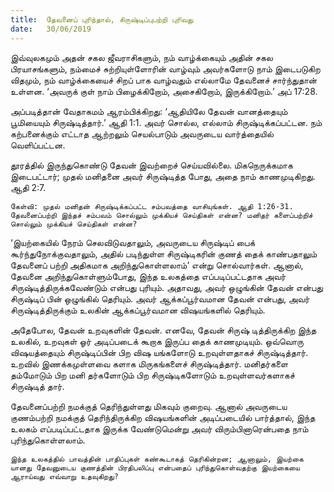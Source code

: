 ```yaml
---
title:  தேவனைப் புரிந்தால், சிருஷ்டிப்புபற்றி புரிவது
date:   30/06/2019
---
```


இவ்வுலகமும் அதன் சகல ஜீவராசிகளும், நம் வாழ்க்கையும் அதின் சகல பிரயாசங்களும், நம்மைச் சுற்றியுள்ளோரின் வாழ்வும் அவர்களோடு நாம் இடைபடுகிற விதமும், நம் வாழ்க்கையைச் சிறப் பாக வாழ்வதும் எல்லாமே தேவனைச் சார்ந்துதான் உள்ளன. ‘அவருக் குள் நாம் பிழைக்கிறோம், அசைகிறோம், இருக்கிறோம்.’ அப் 17:28.

அப்படித்தான் வேதாகமம் ஆரம்பிக்கிறது: ‘ஆதியிலே தேவன் வானத்தையும் பூமியையும் சிருஷ்டித்தார்.’ ஆதி 1:1. அவர் சொல்ல, எல்லாம் சிருஷ்டிக்கப்பட்டன. நம் கற்பனைக்கும் எட்டாத ஆற்றலும் செயல்பாடும் அவருடைய வார்த்தையில் வெளிப்பட்டன.

தூரத்தில் இருந்துகொண்டு தேவன் இவற்றைச் செய்யவில்லை. மிகநெருக்கமாக இடைபட்டார்; முதல் மனிதனை அவர் சிருஷ்டித்த போது, அதை நாம் காணமுடிகிறது. ஆதி 2:7.

`கேள்வி: முதல் மனிதன் சிருஷ்டிக்கப்பட்ட சம்பவத்தை வாசியுங்கள். ஆதி 1:26-31. தேவனைப்பற்றி இந்தச் சம்பவம் சொல்லும் முக்கியச் செய்திகள் என்ன? மனிதர் களைப்பற்றிச் சொல்லும் முக்கியச் செய்திகள் என்ன?`

‘இயற்கையில் நேரம் செலவிடுவதாலும், அவருடைய சிருஷ்டிப் பைக் கூர்ந்துநோக்குவதாலும், அதில் படிந்துள்ள சிருஷ்டிகரின் குணத் தைக் காண்பதாலும் தேவனைப் பற்றி அதிகமாக அறிந்துகொள்ளலாம்’ என்று சொல்வார்கள். ஆனால், தேவனை அறிந்துகொள்ளும்போது, இந்த உலகத்தை எப்படிப்பட்டதாக அவர் சிருஷ்டித்திருக்கவேண்டும் என்பது புரியும். அதாவது, அவர் ஒழுங்கின் தேவன் என்பது சிருஷ்டிப் பின் ஒழுங்கில் தெரியும். அவர் ஆக்கப்பூர்வமான தேவன் என்பது, அவர் சிருஷ்டித்திருக்கும் உலகின் ஆக்கப்பூர்வமான விஷயங்களில் தெரியும்.

அதேபோல, தேவன் உறவுகளின் தேவன். எனவே, தேவன் சிருஷ் டித்திருக்கிற இந்த உலகில், உறவுகள் ஓர் அடிப்படைக் கூறாக இருப்ப தைக் காணமுடியும். ஒவ்வொரு விஷயத்தையும் சிருஷ்டிப்பின் பிற விஷ யங்களோடு உறவுள்ளதாகச் சிருஷ்டித்தார். உறவில் இணக்கமுள்ளவை களாக மிருகங்களைச் சிருஷ்டித்தார். மனிதர்களை தம்மோடும் பிற மனி தர்களோடும் பிற சிருஷ்டிகளோடும் உறவுள்ளவர்களாகச் சிருஷ்டித் தார்.

தேவனைப்பற்றி நமக்குத் தெரிந்துள்ளது மிகவும் குறைவு. ஆனால் அவருடைய குணம்பற்றி நமக்குத் தெரிந்திருக்கிற விஷயங்களின் அடிப்படையில் பார்த்தால், இந்த உலகம் எப்படிப்பட்டதாக இருக்க வேண்டுமென்று அவர் விரும்பினாரென்பதை நாம் புரிந்துகொள்ளலாம்.

`இந்த உலகத்தில் பாவத்தின் பாதிப்புகள் கண்கூடாகத் தெரிகின்றன; ஆனாலும், இயற்கை யானது தேவனுடைய குணத்தின் பிரதிபலிப்பு என்பதைப் புரிந்துகொள்வதற்கு இயற்கையை ஆராய்வது எவ்வாறு உதவுகிறது?`